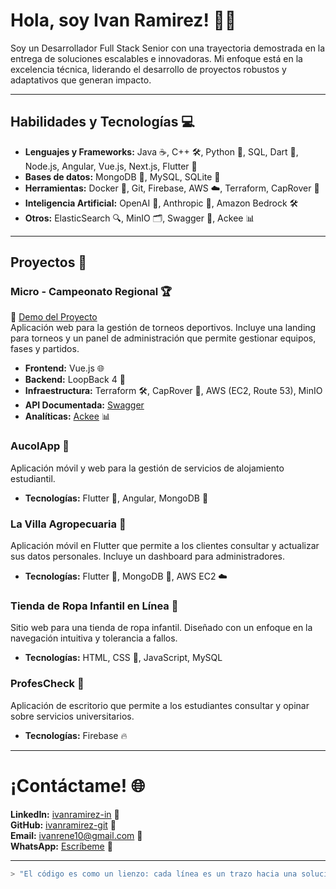 # Hola, soy Ivan Ramirez! 👨‍💻

Soy un Desarrollador Full Stack Senior con una trayectoria demostrada en la entrega de soluciones escalables e innovadoras. Mi enfoque está en la excelencia técnica, liderando el desarrollo de proyectos robustos y adaptativos que generan impacto.

---

## Habilidades y Tecnologías 💻

- **Lenguajes y Frameworks:** Java ☕, C++ 🛠️, Python 🐍, SQL, Dart 🎯, Node.js, Angular, Vue.js, Next.js, Flutter 💨
- **Bases de datos:** MongoDB 🍃, MySQL, SQLite 📜
- **Herramientas:** Docker 🐳, Git, Firebase, AWS ☁️, Terraform, CapRover 🚀
- **Inteligencia Artificial:** OpenAI 🤖, Anthropic 🧠, Amazon Bedrock 🛠️
- **Otros:** ElasticSearch 🔍, MinIO 🗂️, Swagger 📄, Ackee 📊

---

## Proyectos 🎨

### Micro - Campeonato Regional 🏆
📍 [Demo del Proyecto](https://micro.freeloz.com)  
Aplicación web para la gestión de torneos deportivos. Incluye una landing para torneos y un panel de administración que permite gestionar equipos, fases y partidos.  
- **Frontend:** Vue.js 🌐
- **Backend:** LoopBack 4 🔧
- **Infraestructura:** Terraform 🛠️, CapRover 🚀, AWS (EC2, Route 53), MinIO
- **API Documentada:** [Swagger](https://api-micro.freeloz.com)
- **Analíticas:** [Ackee](https://analiticas.freeloz.com) 📊

### AucolApp 🏢
Aplicación móvil y web para la gestión de servicios de alojamiento estudiantil.  
- **Tecnologías:** Flutter 📱, Angular, MongoDB 🍃

### La Villa Agropecuaria 🌳
Aplicación móvil en Flutter que permite a los clientes consultar y actualizar sus datos personales. Incluye un dashboard para administradores.  
- **Tecnologías:** Flutter 📱, MongoDB 🍃, AWS EC2 ☁️

### Tienda de Ropa Infantil en Línea 👕
Sitio web para una tienda de ropa infantil. Diseñado con un enfoque en la navegación intuitiva y tolerancia a fallos.  
- **Tecnologías:** HTML, CSS 🎨, JavaScript, MySQL

### ProfesCheck 📕
Aplicación de escritorio que permite a los estudiantes consultar y opinar sobre servicios universitarios.  
- **Tecnologías:** Firebase 🔥

---

# ¡Contáctame! 🌐

**LinkedIn:** [ivanramirez-in](https://www.linkedin.com/in/ivanramirez-in/) 👔  
**GitHub:** [ivanramirez-git](https://github.com/ivanramirez-git) 🐙  
**Email:** [ivanrene10@gmail.com](mailto:ivanrene10@gmail.com) 📧  
**WhatsApp:** [Escríbeme](https://wa.me/573122760392?text=Hola%20Ivan,%20he%20visto%20tu%20perfil%20y%20me%20gustar%C3%ADa%20hablar%20contigo%20sobre%20una%20oportunidad%20que%20podr%C3%ADa%20interesarte) 📱

---

```bash
> "El código es como un lienzo: cada línea es un trazo hacia una solución elegante y funcional."
```
